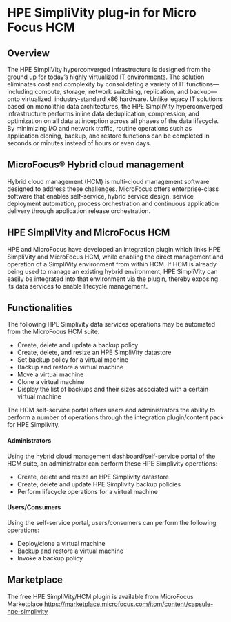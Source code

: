 # HPE SimpliVity plug-in for Micro Focus HCM

## Overview

The HPE SimpliVity hyperconverged infrastructure is designed from the ground up for today’s highly virtualized IT environments. The solution
eliminates cost and complexity by consolidating a variety of IT functions—including compute, storage, network switching, replication, and
backup—onto virtualized, industry-standard x86 hardware. Unlike legacy IT solutions based on monolithic data architectures, the HPE SimpliVity
hyperconverged infrastructure performs inline data deduplication, compression, and optimization on all data at inception across all phases of the
data lifecycle. By minimizing I/O and network traffic, routine operations such as application cloning, backup, and restore functions can be
completed in seconds or minutes instead of hours or even days.

## MicroFocus® Hybrid cloud management

Hybrid cloud management (HCM) is multi-cloud management software designed to address these challenges. MicroFocus offers enterprise-class software that enables self-service, hybrid service design, service deployment automation, process orchestration and continuous application delivery through application release orchestration.


## HPE SimpliVity and MicroFocus HCM

HPE and MicroFocus have developed an integration plugin which links HPE SimpliVity and MicroFocus HCM, while enabling the direct management and operation of a SimpliVity environment from within HCM. If HCM is already being used to manage an existing hybrid environment, HPE SimpliVity can easily be integrated into that environment via the plugin, thereby exposing its data services to enable lifecycle management.  
 
## Functionalities

The following HPE Simplivity data services operations may be automated from the MicroFocus HCM suite.
* Create, delete and update a backup policy
* Create, delete, and resize an HPE SimpliVity datastore
* Set backup policy for a virtual machine
* Backup and restore a virtual machine
* Move a virtual machine
* Clone a virtual machine
* Display the list of backups and their sizes associated with a certain virtual machine

The HCM self-service portal offers users and administrators the ability to perform a number of operations through the integration plugin/content pack for HPE Simplivity.

#### Administrators
Using the hybrid cloud management dashboard/self-service portal of the HCM suite, an administrator can perform these HPE Simplivity operations:

* Create, delete and resize an HPE Simplivity datastore
* Create, delete and update HPE Simplivity backup policies
* Perform lifecycle operations for a virtual machine
 
#### Users/Consumers
Using the self-service portal, users/consumers can perform the following operations:
* Deploy/clone a virtual machine
* Backup and restore a virtual machine
* Invoke a backup policy
 
## Marketplace
The free HPE SimpliVity/HCM plugin is available from MicroFocus Marketplace
https://marketplace.microfocus.com/itom/content/capsule-hpe-simplivity
